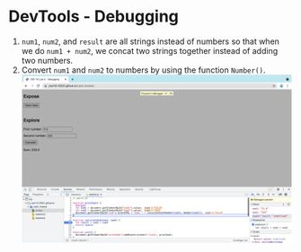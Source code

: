 # DevTools - Debugging
1. ```num1```, ```num2```, and ```result``` are all strings instead of numbers so that when we do ```num1 + num2```, we concat two strings together instead of adding two numbers.
2. Convert ```num1``` and ```num2``` to numbers by using the function ```Number()```.
![](fix.png)
